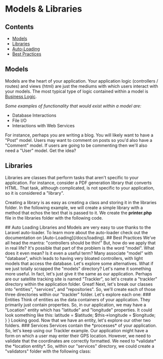 # Models & Libraries## Contents- [Models](#models)- [Libraries](#libraries)- [Auto-Loading](#auto-loading)- [Best Practices](#best-practices)<a name="models"></a>## ModelsModels are the heart of your application. Your application logic (controllers / routes) and views (html) are just the mediums with which users interact with your models. The most typical type of logic contained within a model is [Business Logic](http://en.wikipedia.org/wiki/Business_logic).*Some examples of functionality that would exist within a model are:*- Database Interactions- File I/O- Interactions with Web ServicesFor instance, perhaps you are writing a blog. You will likely want to have a "Post" model. Users may want to comment on posts so you'd also have a "Comment" model. If users are going to be commenting then we'll also need a "User" model. Get the idea?<a name="libraries"></a>## LibrariesLibraries are classes that perform tasks that aren't specific to your application. For instance, consider a PDF generation library that converts HTML. That task, although complicated, is not specific to your application, so it is considered a "library". Creating a library is as easy as creating a class and storing it in the libraries folder. In the following example, we will create a simple library with a method that echos the text that is passed to it. We create the **printer.php** file in the libraries folder with the following code.  <?php  class Printer {    public static function write($text) {      echo $text;    }  }You can now call Printer::write('this text is being echod from the write method!') from anywhere within your application.  <a name="auto-loading"></a>## Auto LoadingLibraries and Models are very easy to use thanks to the Laravel auto-loader. To learn more about the auto-loader check out the documentation on [Auto-Loading](/docs/loading).<a name="best-practices"></a>## Best PracticesWe've all head the mantra: "controllers should be thin!" But, how do we apply that in real life? It's possible that part of the problem is the word "model". What does it even mean? Is it even a useful term? Many associate "model" with "database", which leads to having very bloated controllers, with light models that access the database. Let's explore some alternatives.What if we just totally scrapped the "models" directory? Let's name it something more useful. In fact, let's just give it the same as our application. Perhaps are our satellite tracking site is named "Trackler", so let's create a "trackler" directory within the application folder.Great! Next, let's break our classes into "entities", "services", and "repositories". So, we'll create each of those three directories within our  "trackler" folder. Let's explore each one:### EntitiesThink of entities as the data containers of your application. They primarily just contain properties. So, in our application, we may have a "Location" entity which has "latitude" and "longitude" properties. It could look something like this:  <?php namespace Trackler\Entities;    class Location {    public $latitude;    public $longitude;    public function __construct($latitude, $longitude)    {      $this->latitude = $latitude;      $this->longitude = $longitude;    }  }Looking good. Now that we have an entity, let's explore our other two folders.### ServicesServices contain the *processes* of your application. So, let's keep using our Trackler example. Our application might have a form on which a user may enter their GPS location. However, we need to validate that the coordinates are correctly formatted. We need to *validate* the *location entity*. So, within our "services" directory, we could create a "validators" folder with the following class:  <?php namespace Trackler\Services\Validators;  use Trackler\Entities\Location;  class Location_Validator {    public static function validate(Location $location)    {      // Validate the location instance…    }  }Great! Now we have a great way to test our validation in isolation from our controllers and routes! So, we've validated the location and we're ready to store it. What do we do now?### RepositoriesRepositories are the data access layer of your application. They are responsible for storing and retrieving the *entities* of your application. So, let's continue using our *location* entity in this example. We need a location repository that can store them. We could store them using any mechanism we want, whether that is a relational database, Redis, or the next storage hotness. Let's look at an example:  <?php namespace Trackler\Repositories;  use Trackler\Entities\Location;  class Location_Repository {    public function save(Location $location, $user_id)    {      // Store the location for the given user ID…    }  }Now we have a clean separation of concerns between our application's entities, services, and repositories. This means we can inject stub repositories into our services or controllers, and test those pieces of our application in isolation from the database. Also, we can entirely switch data store technologies without affecting our services, entities, or controllers. We've achieved a good *separation of concerns*.*Further Reading:*- [IoC Container](/docs/ioc)
